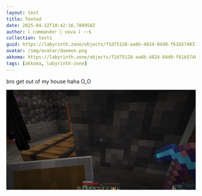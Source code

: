```yaml
---
layout: text
title: Texted
date: 2025-04-22T10:42:16.780958Z
author: ⸸ commander ░ nova ⸸ :~$
collection: texts
guid: https://labyrinth.zone/objects/f1d75128-aa6b-4824-84d0-f61b574037d9
avatar: /img/avatar/daemon.png
akkoma: https://labyrinth.zone/objects/f1d75128-aa6b-4824-84d0-f61b574037d9
tags: [akkoma, labyrinth-zone]
---
```


<p>bro get out of my house haha O_O</p><img src="/assets/text_media/1101520ca3a4976658a6fe449c76a0e70ce9af37a036de94bdcf2523f5b34e4a.png" alt="" />